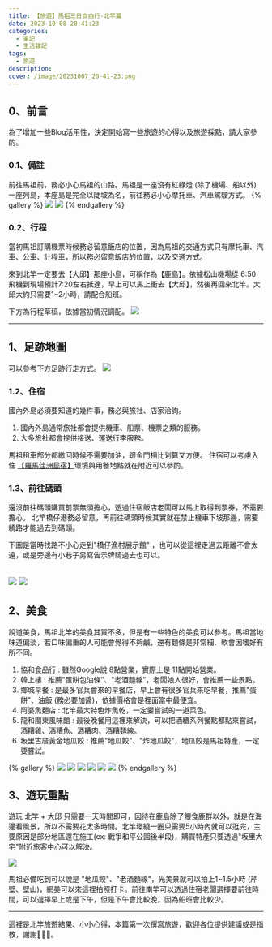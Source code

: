 ```yaml
---
title: 【旅遊】馬祖三日自由行-北竿篇
date: 2023-10-08 20:41:23
categories: 
  - 筆記 
  - 生活雜記
tags: 
  - 旅遊
description:
cover: /image/20231007_20-41-23.png
---
```


## 0、前言
為了增加一些Blog活用性，決定開始寫一些旅遊的心得以及旅遊採點，請大家參酌。

### 0.1、備註
前往馬祖前，務必小心馬祖的山路。馬祖是一座沒有紅綠燈 (除了機場、船以外)一座列島，本座島是完全以陡坡為名，前往務必小心摩托車、汽車駕駛方式。
{% gallery %}
![](/image/20231007_23-15-17.png)
![](/image/20231008_00-27-22.png)
{% endgallery %}

### 0.2、行程
當初馬祖訂購機票時候務必留意飯店的位置，因為馬祖的交通方式只有摩托車、汽車、公車、計程車，所以務必留意飯店的位置，以及交通方式。

來到北竿一定要去【大邱】那座小島，可稱作為【鹿島】。依據松山機場從 6:50 飛機到現場預計7:20左右抵達，早上可以馬上衝去【大邱】，然後再回來北竿。大邱大約只需要1~2小時，請配合船班。

下方為行程草稿，依據當初情況調配。
![](/image/20231007_23-25-04.png)

---
## 1、足跡地圖
可以參考下方足跡行走方式。
![](/image/20231007_21-44-14.png)


### 1.2、住宿
國內外島必須要知道的幾件事，務必與旅社、店家洽詢。
1. 國內外島通常旅社都會提供機車、船票、機票之類的服務。
2. 大多旅社都會提供接送、運送行李服務。

馬祖租車部分都繳回時候不需要加油，跟金門相比划算又方便。
住宿可以考慮入住 [【羅馬佳洲民宿】](https://matsu.fun-taiwan.com/HouseDetailView.aspx?hid=015-122)環境與用餐地點就在附近可以參酌。

### 1.3、前往碼頭
還沒前往碼頭購買前票無須擔心，透過住宿飯店老闆可以馬上取得到票券，不需要擔心。
北竿橋仔港務必留意，再前往碼頭時候其實就在禁止機車下坡那邊，需要繞路才能過去到碼頭。

下圖是當時找路不小心走到"橋仔漁村展示館" ，也可以從這裡走過去距離不會太遠，或是旁邊有小巷子另寫告示牌騎過去也可以。

![](/image/20231007_23-42-01.png)
![](/image/20231008_00-29-49.png)
---

## 2、美食
說道美食，馬祖北竿的美食其實不多，但是有一些特色的美食可以參考。馬祖當地味道偏淡，若口味偏重的人可能會覺得不夠鹹，還有麵條是非常細、軟會因嗜好有所不同。

1. 協和食品行 : 雖然Google說 8點營業，實際上是 11點開始營業。
2. 韓上樓 : 推薦"蛋餅包油條"、"老酒麵線"，老闆娘人很好，會推薦一些景點。
3. 鄉城早餐 : 是最多官兵會來的早餐店，早上會有很多官兵來吃早餐，推薦"蛋餅"、油飯 (務必要加醬)，依據價格會是裡面當中最便宜。
4. 阿婆魚麵店 : 北竿最大特色炸魚乾，一定要嘗試的一道菜色。
5. 龍和閩東風味館 : 最後晚餐用這裡來解決，可以把酒糟系列餐點都點來嘗試，酒糟雞、酒糟魚、酒糟肉、酒糟麵線。
6. 坂里古厝黃金地瓜餃 : 推薦"地瓜餃"、"炸地瓜餃"，地瓜餃是馬祖特產，一定要嘗試。

{% gallery %}
![](/image/20231008_00-24-40.png)
![](/image/20231008_00-27-00.png)
![](/image/20231008_00-25-02.png)
![](/image/20231008_00-26-16.png)
![](/image/20231008_00-26-40.png)
![](/image/20231008_00-26-48.png)
{% endgallery %}

## 3、遊玩重點
遊玩 北竿 + 大邱 只需要一天時間即可，因待在鹿島除了餵食鹿群以外，就是在海邊看風景，所以不需要花太多時間。北竿環繞一圈只需要5小時內就可以逛完，主要原因是部分地區還在施工(ex: 戰爭和平公園後半段)，購買特產只要透過"坂里大宅"附近旅客中心可以解決。

![](/image/20231008_00-18-59.png)

馬祖必備吃到可以說是 "地瓜餃"、"老酒麵線"，光美景就可以拍上1~1.5小時 (芹壁、壁山)，網美可以來這裡拍照打卡。前往南竿可以透過住宿老闆選擇要前往時間，可以選擇早上或是下午，但是下午會比較晚，因為船班會比較少。

---
這裡是北竿旅遊結果、小小心得，本篇第一次撰寫旅遊，歡迎各位提供建議或是指教，謝謝🙏🙏🙏。


